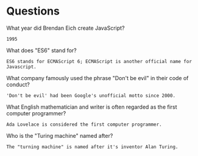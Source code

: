 # Questions

What year did Brendan Eich create JavaScript?

```
1995

```

What does "ES6" stand for?

```
ES6 stands for ECMAScript 6; ECMAScript is another official name for Javascript.

```

What company famously used the phrase "Don't be evil" in their code of conduct?

```
'Don't be evil' had been Google's unofficial motto since 2000.

```

What English mathematician and writer is often regarded as the first computer programmer?

```
Ada Lovelace is considered the first computer programmer.

```

Who is the "Turing machine" named after?

```
The "turning machine" is named after it's inventor Alan Turing.

```
